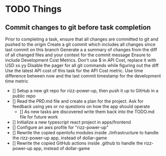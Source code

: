 # TODO Things

## Commit changes to git before task completion
Prior to completing a task, ensure that all changes are committed to git and pushed to the origin
Create a git commit which includes all changes since last commit on this branch 
Generate a a summary of changes from the diff of all changed files and your context for the commit message
Ensure to include Development Cost Metrics. Don't use $ in API Cost, replace it with USD xx.yy
Disable the pager for all git commands while figuring out the diff
Use the latest API cost of this task for the API Cost metric.
Use time difference between now and the last commit timestamp for the development time metric

- [] Setup a new git repo for rizz-power-up, then push it up to GitHub in a public repo
- [] Read the PRD.md file and create a plan for the project. Ask for feedback using yes or no questions on how the app should operate
   - [] As new tasks are discovered write them back into the TODO.md file for future work
- [] Initialize a new typescript react project in apps/frontend
- [] Configure an aws profile for "rizz-power-up"
- [] Rewrite the copied opentofu modules inside ./infrastructure to handle the rizz-power-up app, instead of dollar-game
- [] Rewrite the copied GitHub actions inside .github to handle the rizz-power-up app, instead of dollar-game